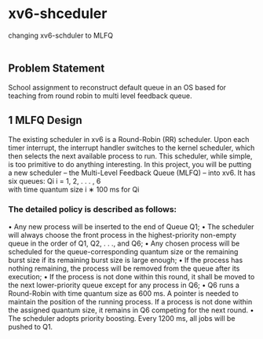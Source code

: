 # xv6-shceduler
changing xv6-schduler to MLFQ <br> <br>
## Problem Statement
School assignment to reconstruct default queue in an OS based for teaching from round robin to multi level feedback queue.<br>

## 1 MLFQ Design
The existing scheduler in xv6 is a Round-Robin (RR) scheduler. Upon each timer interrupt, the interrupt
handler switches to the kernel scheduler, which then selects the next available process to run. This
scheduler, while simple, is too primitive to do anything interesting. In this project, you will be putting a
new scheduler – the Multi-Level Feedback Queue (MLFQ) – into xv6. It has six queues: Qi
i = 1, 2, . . . , 6 <br>
with time quantum size i ∗ 100 ms for Qi<br>

### The detailed policy is described as follows:

• Any new process will be inserted to the end of Queue Q1;
• The scheduler will always choose the front process in the highest-priority non-empty queue in the
order of Q1, Q2, . . ., and Q6;
• Any chosen process will be scheduled for the queue-corresponding quantum size or the remaining
burst size if its remaining burst size is large enough;
• If the process has nothing remaining, the process will be removed from the queue after its execution;
• If the process is not done within this round, it shall be moved to the next lower-priority queue
except for any process in Q6;
• Q6 runs a Round-Robin with time quantum size as 600 ms. A pointer is needed to maintain the
position of the running process. If a process is not done within the assigned quantum size, it
remains in Q6 competing for the next round.
• The scheduler adopts priority boosting. Every 1200 ms, all jobs will be pushed to Q1.
